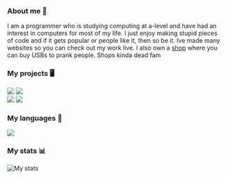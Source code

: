 ### About me 👋
I am a programmer who is studying computing at a-level and have had an interest in computers for most of my life. 
I just enjoy making stupid pieces of code and if it gets popular or people like it, then so be it. 
Ive made many websites so you can check out my work live. I also own a [shop](https://nexin.store/) where you can buy USBs to prank people. Shops kinda dead fam

### My projects 🖥️
<a href="https://github.com/NexInfinite/discordBotHelp"><img src="https://github-readme-stats.vercel.app/api/pin/?username=NexInfinite&repo=DiscordBotHelp&show_owner=true&theme=radical&hide_border=true"></a>
<a href="https://github.com/NexInfinite/redpandapics"><img src="https://github-readme-stats.vercel.app/api/pin/?username=NexInfinite&repo=redpandapics&show_owner=true&theme=radical&hide_border=true"></a>
<br>
<a href="https://github.com/NexInfinite/videtoascii"><img src="https://github-readme-stats.vercel.app/api/pin/?username=NexInfinite&repo=videotoascii&show_owner=true&theme=radical&hide_border=true"></a>
<a href="https://github.com/NexInfinite/not-a-furry-bot"><img src="https://github-readme-stats.vercel.app/api/pin/?username=NexInfinite&repo=not-a-furry-bot&show_owner=true&theme=radical&hide_border=true"></a>
<br>


### My languages 👀
<img src="https://github-readme-stats.vercel.app/api/top-langs/?username=nexinfinite&show_icons=true&hide_border=false&theme=radical&hide_border=true">

### My stats 📊
<img src="https://github-readme-stats.vercel.app/api?username=NexInfinite&show_icons=true&hide_border=false&theme=radical&hide_border=true" alt="My stats">



